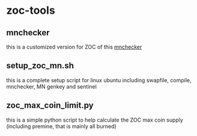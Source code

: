 # zoc-tools

## mnchecker
this is a customized version for ZOC of this [mnchecker](https://github.com/Aziroshin/mnchecker)

## setup_zoc_mn.sh
this is a complete setup script for linux ubuntu including swapfile, compile, mnchecker, MN genkey and sentinel

## zoc_max_coin_limit.py
this is a simple python script to help calculate the ZOC max coin supply (including premine, that is mainly all burned)
